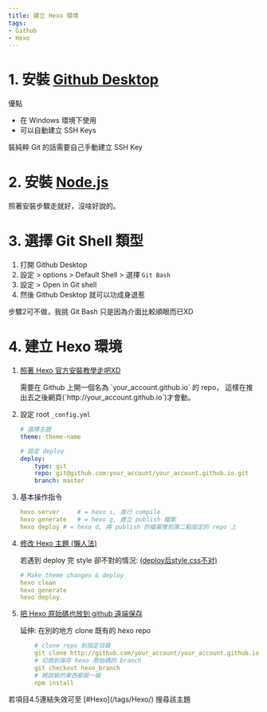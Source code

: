 ```yaml
---
title: 建立 Hexo 環境
tags:
- Github
- Hexo
---
```


# 1. 安裝 [Github Desktop](https://desktop.github.com/)

優點
- 在 Windows 環境下使用
- 可以自動建立 SSH Keys

<div class="tip">
	裝純粹 Git 的話需要自己手動建立 SSH Key
</div>

<!-- more -->

# 2. 安裝 [Node.js](https://nodejs.org/en/)

照著安裝步驟走就好，沒啥好說的。


# 3. 選擇 Git Shell 類型

1. 打開 Github Desktop
2. 設定 > options > Default Shell > 選擇 `Git Bash`
3. 設定 > Open in Git shell
4. 然後 Github Desktop 就可以功成身退惹

<div class="tip">
	步驟2可不做，我挑 Git Bash 只是因為介面比較順眼而已XD
</div>

# 4. 建立 Hexo 環境

1. [照著 Hexo 官方安裝教學走吧XD](https://hexo.io/zh-tw/docs/)
	<div class="tip">
		需要在 Github 上開一個名為 `your_account.github.io` 的 repo，
		這樣在推出去之後網頁(`http://your_account.github.io`)才會動。
	</div>

2. 設定 root `_config.yml`
	``` yml
	# 選擇主題
	theme: theme-name

	# 設定 deploy
	deploy:
	    type: git
	    repo: git@github.com:your_account/your_account.github.io.git
	    branch: master
	```
3. 基本操作指令
	``` yml
	hexo server 	# = hexo s, 進行 compile
	hexo generate 	# = hexo g, 建立 publish 檔案
	hexo deploy	# = hexo d, 將 publish 的檔案推到第二點設定的 repo 上
	```

4. [修改 Hexo 主題 (懶人法)](../modify-hexo-themes)

	若遇到 deploy 完 style 卻不對的情況: [(deploy后style.css不对)](https://github.com/hexojs/hexo/issues/579)

	``` yml
	# Make theme changes & deploy
	hexo clean
	hexo generate
	hexo deploy
	```



5. [把 Hexo 原始碼也放到 github 遠端保存](../keep-hexo-source-in-github)

	延伸: 在別的地方 clone 既有的 hexo repo

	``` yml
		# clone repo 到指定目錄
		git clone http://github.com/your_account/your_account.github.io target_dir
		# 切換到保存 hexo 原始碼的 branch
		git checkout hexo_branch
		# 將該裝的東西都裝一裝
		npm install
	```

<div class="tip">
若項目4.5連結失效可至 [#Hexo](/tags/Hexo/) 搜尋該主題
</div>
